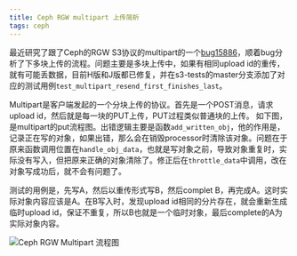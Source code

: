 ```yaml
---
title: Ceph RGW multipart 上传简析
tags: ceph
---
```


最近研究了跟了Ceph的RGW S3协议的multipart的一个[bug15886](http://tracker.ceph.com/issues/15886)，顺着bug分析了下多块上传的流程。问题主要是多块上传中，如果有相同upload id的重传，就有可能丢数据，目前H版和J版都已修复，并在s3-tests的master分支添加了对应的测试用例`test_multipart_resend_first_finishes_last`。


Multipart是客户端发起的一个分块上传的协议。首先是一个POST消息，请求upload id，然后就是每一块的PUT上传，PUT过程类似普通块的上传。
如下图，是multipart的put流程图。出错逻辑主要是函数`add_written_obj`，他的作用是，记录正在写的对象，如果出错，那么会在销毁processor时清除该对象。问题在于原来函数调用位置在`handle_obj_data`，也就是写对象之前，导致对象重复时，实际没有写入，但把原来正确的对象清除了。修正后在`throttle_data`中调用，改在对象写成功后，就不会有问题了。

测试的用例是，先写A，然后以重传形式写B，然后complet B，再完成A。这时实际对象内容应该是A。在B写入时，发现upload id相同的分片存在，就会重新生成临时upload id，保证不重复，所以B也就是一个临时对象，最后complete的A为实际对象内容。

![Ceph RGW Multipart 流程图]({{site.imageurl}}/2016-07-11-ceph-rgw-multipart.png)